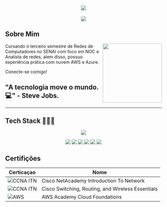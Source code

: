 <h1 align="center">
<img src="https://capsule-render.vercel.app/api?type=blur&height=300&color=gradient&text=Guilherme%20Coelho%20👾&fontColor=9c479a&fontSize=0&desc=BEM-VINDO%20AO%20MEU%20GITHUB&descAlign=50&descAlignY=69">
</h1>  

<p align="center">
  <img src="https://readme-typing-svg.herokuapp.com?font=Fira+Code&pause=1000&color=3d003d&width=435&lines=+Network+Analyst+%7C+NOC+">
</p>  

## Sobre Mim

<img align="right" height="190" src="https://cdn.pixabay.com/animation/2024/05/16/21/45/21-45-34-3_512.gif">

Cursando o terceiro semestre de Redes de Computadores no SENAI com foco em NOC e Analista de redes, alem disso, possuo experiência prática com nuvem AWS e Azure.

Conecte-se comigo!  

## "A tecnologia move o mundo.💻" - Steve Jobs.


----

## Tech Stack 👨🏼‍💻
<p align="center">
  <img src="https://skillicons.dev/icons?i=aws,azure,linux,windows,nginx,grafana,debian,mysql,github,discord,arduino"> 
</p>
<p align="center">
  <img src="https://img.shields.io/badge/Trello-0052CC?logo=trello&logoColor=fff">
  <img src="https://img.shields.io/badge/Google%20Drive-4285F4?logo=googledrive&logoColor=fff)">
  <img src="https://img.shields.io/badge/Brave-FB542B?logo=Brave&logoColor=white">
  <img src="https://img.shields.io/badge/ChatGPT-74aa9c?logo=openai&logoColor=white">
  <img src="https://img.shields.io/badge/Ubuntu-E95420?logo=ubuntu&logoColor=white">
  <img src="https://img.shields.io/badge/_pfSsense-t?style=flat&logo=pfsense&logoColor=white&color=%23212121">
</p>

## Certifições

| Certicaçao | Nome |
|---|---|
| ![CCNA ITN]( https://img.shields.io/badge/CISCO_Introduction_To_Networks-t?style=flat&logo=cisco&logoColor=white&color=%231BA0D7) | Cisco NetAcademy Introduction To Network |
| ![CCNA ITN](https://img.shields.io/badge/_CISCO_Switching_Routing_and_Wireless_Essentials-t?style=flat&logo=cisco&logoColor=white&color=%231BA0D7&link=https%3A%2F%2Fwww.credly.com%2Fbadges%2F11d2df35-37d4-4c94-9bdc-7083e1906489%2Fpublic_url)| Cisco Switching, Routing, and Wireless Essentials |
| ![AWS](https://img.shields.io/badge/_-AWS_Academy_Cloud_Foundations-t?style=flat&logo=amazonwebservices&logoColor=white&color=%23FF9900&link=https%3A%2F%2Fwww.credly.com%2Fbadges%2F2ee40888-c520-4381-b2b1-54455a1ff02b%2Fpublic_url) |AWS Academy Cloud Foundations|





















































































































































































































































































































































































































































































































































































































































































































































































































































































































































































































































































































